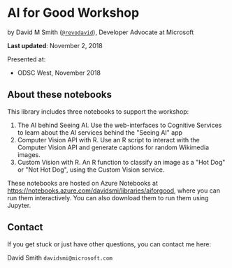 # AI for Good Workshop

by David M Smith ([`@revodavid`](https://twitter.com/revodavid)), Developer Advocate at Microsoft

**Last updated**: November 2, 2018  

Presented at:

* ODSC West, November 2018

## About these notebooks

This library includes three notebooks to support the workshop:

1. The AI behind Seeing AI. Use the web-interfaces to Cognitive Services to learn about the AI services behind the "Seeing AI" app
2. Computer Vision API with R. Use an R script to interact with the Computer Vision API and generate captions for random Wikimedia images.
3. Custom Vision with R. An R function to classify an image as a "Hot Dog" or "Not Hot Dog", using the Custom Vision service.

These notebooks are hosted on Azure Notebooks at https://notebooks.azure.com/davidsmi/libraries/aiforgood, where you can run them interactively. You can also download them to run them using Jupyter.

## Contact

If you get stuck or just have other questions, you can contact me here:

David Smith `davidsmi@microsoft.com`






